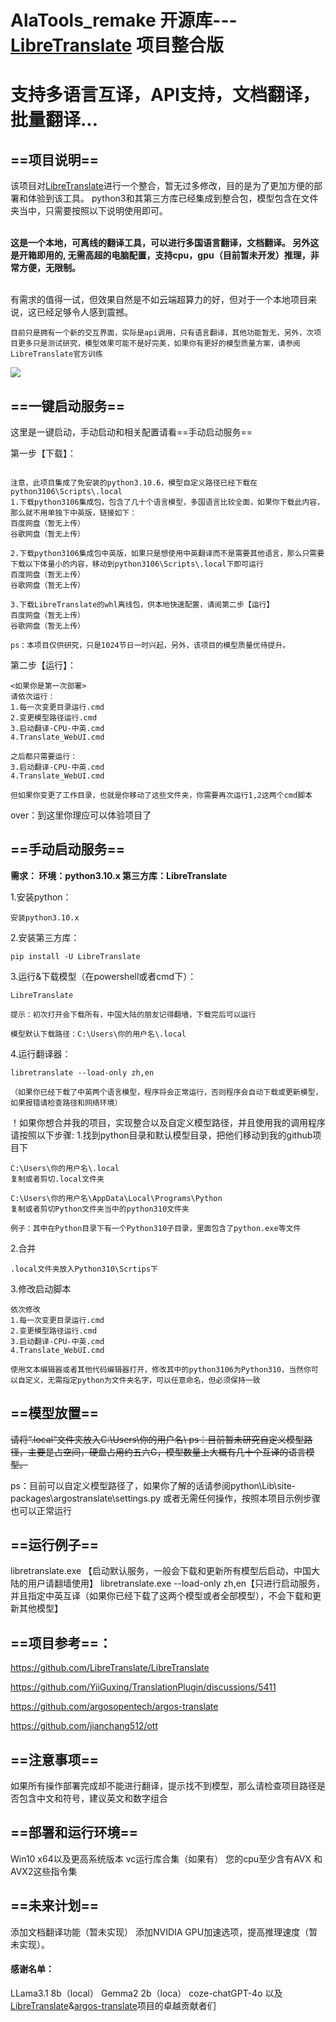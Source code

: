 # AlaTools_remake 开源库--- [LibreTranslate](file:LibreTranslate) 项目整合版
# 支持多语言互译，API支持，文档翻译，批量翻译...

## ==项目说明==
该项目对[LibreTranslate](https://github.com/LibreTranslate/LibreTranslate)进行一个整合，暂无过多修改，目的是为了更加方便的部署和体验到该工具。
python3和其第三方库已经集成到整合包，模型包含在文件夹当中，只需要按照以下说明使用即可。  
<br>

**这是一个本地，可离线的翻译工具，可以进行多国语言翻译，文档翻译。
另外这是开箱即用的, 无需高超的电脑配置，支持cpu，gpu（目前暂未开发）推理，非常方便，无限制。**

<br>
有需求的值得一试，但效果自然是不如云端超算力的好，但对于一个本地项目来说，这已经足够令人感到震撼。

<br>

``目前只是拥有一个新的交互界面，实际是api调用，只有语言翻译，其他功能暂无，另外，次项目更多只是测试研究，模型效果可能不是好完美，如果你有更好的模型质量方案，请参阅LibreTranslate官方训练``

![](https://i.postimg.cc/FsDbrrXz/image.png)

## ==一键启动服务==
这里是一键启动，手动启动和相关配置请看==手动启动服务==


第一步【下载】：
```

注意，此项目集成了免安装的python3.10.6，模型自定义路径已经下载在python3106\Scripts\.local
1.下载python3106集成包，包含了几十个语言模型，多国语言比较全面，如果你下载此内容，那么就不用单独下中英版，链接如下：
百度网盘（暂无上传）
谷歌网盘（暂无上传）

2.下载python3106集成包中英版，如果只是想使用中英翻译而不是需要其他语言，那么只需要下载以下体量小的内容，移动到python3106\Scripts\.local下即可运行
百度网盘（暂无上传）
谷歌网盘（暂无上传）

3.下载LibreTranslate的whl离线包，供本地快速配置，请阅第二步【运行】
百度网盘（暂无上传）
谷歌网盘（暂无上传）

ps：本项目仅供研究，只是1024节日一时兴起，另外，该项目的模型质量优待提升。
```

第二步【运行】：
```
<如果你是第一次部署>
请依次运行：
1.每一次变更目录运行.cmd
2.变更模型路径运行.cmd
3.启动翻译-CPU-中英.cmd
4.Translate_WebUI.cmd

之后都只需要运行：
3.启动翻译-CPU-中英.cmd
4.Translate_WebUI.cmd

但如果你变更了工作目录，也就是你移动了这些文件夹，你需要再次运行1,2这两个cmd脚本
```
over：到这里你理应可以体验项目了

## ==手动启动服务==
**需求：
环境：python3.10.x
第三方库：LibreTranslate**

1.安装python：
```
安装python3.10.x
```
2.安装第三方库：
```
pip install -U LibreTranslate
```
3.运行&下载模型（在powershell或者cmd下）：
```
LibreTranslate

提示：初次打开会下载所有，中国大陆的朋友记得翻墙，下载完后可以运行

模型默认下载路径：C:\Users\你的用户名\.local
```

4.运行翻译器：
```
libretranslate --load-only zh,en

（如果你已经下载了中英两个语言模型，程序将会正常运行，否则程序会自动下载或更新模型，如果报错请检查路径和网络环境）
```

！如果你想合并我的项目，实现整合以及自定义模型路径，并且使用我的调用程序<br>
请按照以下步骤:
1.找到python目录和默认模型目录，把他们移动到我的github项目下
```
C:\Users\你的用户名\.local
复制或者剪切.local文件夹

C:\Users\你的用户名\AppData\Local\Programs\Python
复制或者剪切Python文件夹当中的python310文件夹

例子：其中在Python目录下有一个Python310子目录，里面包含了python.exe等文件

```
2.合并
```
.local文件夹放入Python310\Scrtips下
```
3.修改启动脚本
```
依次修改
1.每一次变更目录运行.cmd
2.变更模型路径运行.cmd
3.启动翻译-CPU-中英.cmd
4.Translate_WebUI.cmd

使用文本编辑器或者其他代码编辑器打开，修改其中的python3106为Python310，当然你可以自定义，无需指定python为文件夹名字，可以任意命名，但必须保持一致
```

## ==模型放置==

~~请将“.local”文件夹放入C:\Users\你的用户名\ 
ps：目前暂未研究自定义模型路径，主要是占空间，硬盘占用约五六G，模型数量上大概有几十个互译的语言模型。~~

ps：目前可以自定义模型路径了，如果你了解的话请参阅python\Lib\site-packages\argostranslate\settings.py
或者无需任何操作，按照本项目示例步骤也可以正常运行

## ==运行例子==
libretranslate.exe 【启动默认服务，一般会下载和更新所有模型后启动，中国大陆的用户请翻墙使用】
libretranslate.exe --load-only zh,en【只进行启动服务，并且指定中英互译（如果你已经下载了这两个模型或者全部模型），不会下载和更新其他模型】

## ==项目参考==：
https://github.com/LibreTranslate/LibreTranslate

https://github.com/YiiGuxing/TranslationPlugin/discussions/5411

https://github.com/argosopentech/argos-translate

https://github.com/jianchang512/ott

## ==注意事项==

如果所有操作部署完成却不能进行翻译，提示找不到模型，那么请检查项目路径是否包含中文和符号，建议英文和数字组合

## ==部署和运行环境==
Win10 x64以及更高系统版本
vc运行库合集（如果有）
您的cpu至少含有AVX 和 AVX2这些指令集

## ==未来计划==
添加文档翻译功能（暂未实现）
添加NVIDIA GPU加速选项，提高推理速度（暂未实现）。

#### 感谢名单：
LLama3.1 8b（local）
Gemma2 2b（loca）
coze-chatGPT-4o
以及[LibreTranslate](https://github.com/LibreTranslate/LibreTranslate)&[argos-translate](https://github.com/argosopentech/argos-translate)项目的卓越贡献者们
